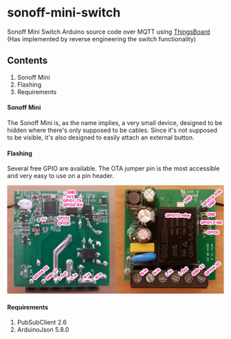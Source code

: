 # sonoff-mini-switch
Sonoff Mini Switch Arduino source code over MQTT using [ThingsBoard](https://thingsboard.io/) (Has implemented by reverse engineering the switch functionality)

## Contents
1. Sonoff Mini
2. Flashing
3. Requirements

#### Sonoff Mini
The Sonoff Mini is, as the name implies, a very small device, designed to be hidden where there's only supposed to be cables. Since it's not supposed to be visible, it's also designed to easily attach an external button.

#### Flashing
Several free GPIO are available. The OTA jumper pin is the most accessible and very easy to use on a pin header.

![image](1.jpg)

#### Requirements
1. PubSubClient 2.6
2. ArduinoJson 5.8.0
